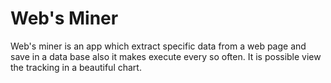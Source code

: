 # Web's Miner

Web's miner is an app which extract specific data from a web page and save in a data base also it makes execute every
so often. It is possible view the tracking in a beautiful chart.
